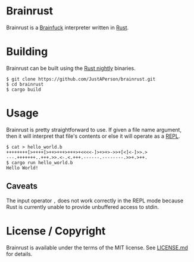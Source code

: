 # Brainrust

Brainrust is a [Brainfuck] interpreter written in [Rust].

[Brainfuck]: https://en.wikipedia.org/wiki/Brainfuck
[Rust]: http://rust-lang.org/

# Building

Brainrust can be built using the [Rust nightly] binaries.

[Rust nightly]: http://www.rust-lang.org/install.html

```
$ git clone https://github.com/JustAPerson/brainrust.git
$ cd brainrust
$ cargo build
```

# Usage

Brainrust is pretty straightforward to use. If given a file name argument, then 
it will interpret that file's contents or else it will operate as a [REPL].

[REPL]: https://en.wikipedia.org/wiki/Read%E2%80%93eval%E2%80%93print_loop

```
$ cat > hello_world.b
++++++++[>++++[>++>+++>+++>+<<<<-]>+>+>->>+[<]<-]>>.>
---.+++++++..+++.>>.<-.<.+++.------.--------.>>+.>++.
$ cargo run hello_world.b
Hello World!
```

## Caveats

The input operator `,` does not work correctly in the REPL mode because
Rust is currently unable to provide unbuffered access to stdin.

# License / Copyright

Brainrust is available under the terms of the MIT license.
See [LICENSE.md](./LICENSE.md) for details.
